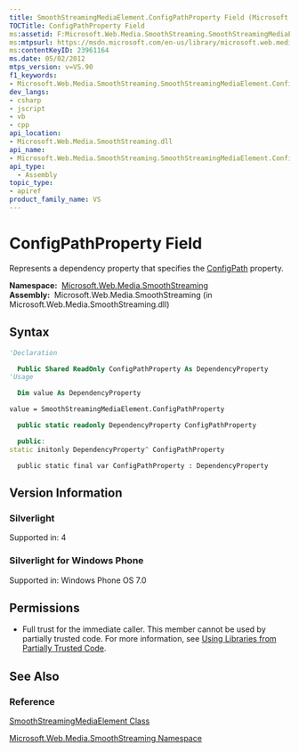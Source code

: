 ```yaml
---
title: SmoothStreamingMediaElement.ConfigPathProperty Field (Microsoft.Web.Media.SmoothStreaming)
TOCTitle: ConfigPathProperty Field
ms:assetid: F:Microsoft.Web.Media.SmoothStreaming.SmoothStreamingMediaElement.ConfigPathProperty
ms:mtpsurl: https://msdn.microsoft.com/en-us/library/microsoft.web.media.smoothstreaming.smoothstreamingmediaelement.configpathproperty(v=VS.90)
ms:contentKeyID: 23961164
ms.date: 05/02/2012
mtps_version: v=VS.90
f1_keywords:
- Microsoft.Web.Media.SmoothStreaming.SmoothStreamingMediaElement.ConfigPathProperty
dev_langs:
- csharp
- jscript
- vb
- cpp
api_location:
- Microsoft.Web.Media.SmoothStreaming.dll
api_name:
- Microsoft.Web.Media.SmoothStreaming.SmoothStreamingMediaElement.ConfigPathProperty
api_type:
  - Assembly
topic_type:
- apiref
product_family_name: VS
---
```


# ConfigPathProperty Field

Represents a dependency property that specifies the [ConfigPath](smoothstreamingmediaelement-configpath-property-microsoft-web-media-smoothstreaming_1.md) property.

**Namespace:**  [Microsoft.Web.Media.SmoothStreaming](microsoft-web-media-smoothstreaming-namespace_1.md)  
**Assembly:**  Microsoft.Web.Media.SmoothStreaming (in Microsoft.Web.Media.SmoothStreaming.dll)

## Syntax

```vb
'Declaration

  Public Shared ReadOnly ConfigPathProperty As DependencyProperty
'Usage

  Dim value As DependencyProperty

value = SmoothStreamingMediaElement.ConfigPathProperty
```

```csharp
  public static readonly DependencyProperty ConfigPathProperty
```

```cpp
  public:
static initonly DependencyProperty^ ConfigPathProperty
```

```jscript
  public static final var ConfigPathProperty : DependencyProperty
```

## Version Information

### Silverlight

Supported in: 4  

### Silverlight for Windows Phone

Supported in: Windows Phone OS 7.0  

## Permissions

  - Full trust for the immediate caller. This member cannot be used by partially trusted code. For more information, see [Using Libraries from Partially Trusted Code](https://msdn.microsoft.com/library/8skskf63).

## See Also

### Reference

[SmoothStreamingMediaElement Class](smoothstreamingmediaelement-class-microsoft-web-media-smoothstreaming_1.md)

[Microsoft.Web.Media.SmoothStreaming Namespace](microsoft-web-media-smoothstreaming-namespace_1.md)

